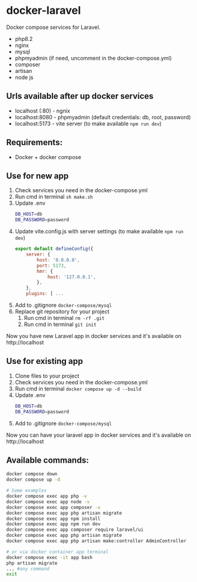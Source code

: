 # docker-laravel

Docker compose services for Laravel. 
* php8.2
* nginx
* mysql
* phpmyadmin (if need, uncomment in the docker-compose.yml)
* composer
* artisan
* node js

## Urls available after up docker services
* localhost (:80) - ngnix
* localhost:8080 - phpmyadmin (default credentials: db, root, password)
* localhost:5173 - vite server (to make available ```npm run dev```)

## Requirements:
* Docker + docker compose

## Use for new app

1. Check services you need in the docker-compose.yml
2. Run cmd in terminal ```sh make.sh```
3. Update .env
    ```bash
    DB_HOST=db
    DB_PASSWORD=password
    ```
4. Update vite.config.js with server settings (to make available ```npm run dev```)
    ```js
    export default defineConfig({
        server: {
            host: '0.0.0.0',
            port: 5173,
            hmr: {
                host: '127.0.0.1',
            },
        },
        plugins: [ ...
    ```
5. Add to .gitignore ```docker-compose/mysql```
6. Replace git repository for your project
    1.  Run cmd in terminal ```rm -rf .git```
    2.  Run cmd in terminal ```git init```

Now you have new Laravel app in docker services and it's available on http://localhost

## Use for existing app

1. Clone files to your project
2. Check services you need in the docker-compose.yml
3. Run cmd in terminal ```docker compose up -d --build```
4. Update .env
    ```bash
    DB_HOST=db
    DB_PASSWORD=password
    ```
5. Add to .gitignore ```docker-compose/mysql```

Now you can have your laravel app in docker services and it's available on http://localhost

## Available commands:
```bash
docker compose down
docker compose up -d

# Some examples
docker compose exec app php -v
docker compose exec app node -v
docker compose exec app composer -v
docker compose exec app php artisan migrate
docker compose exec app npm install
docker compose exec app npm run dev
docker compose exec app composer require laravel/ui
docker compose exec app php artisan migrate
docker compose exec app php artisan make:controller AdminController

# or via docker container app terminal
docker compose exec -it app bash
php artisan migrate
... #any command
exit
```
